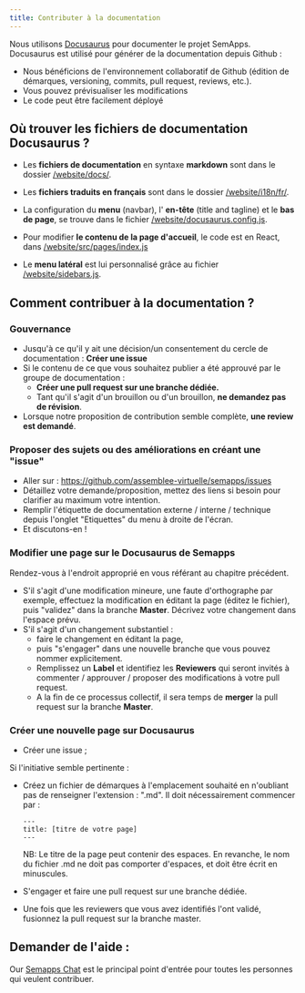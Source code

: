 ```yaml
---
title: Contributer à la documentation
---
```


Nous utilisons [Docusaurus](https://docusaurus.io/) pour documenter le projet SemApps. Docusaurus est utilisé pour générer de la documentation depuis Github :
- Nous bénéficions de l'environnement collaboratif de Github (édition de démarques, versioning, commits, pull request, reviews, etc.).
- Vous pouvez prévisualiser les modifications
- Le code peut être facilement déployé

## Où trouver les fichiers de documentation Docusaurus ?

- Les **fichiers de documentation** en syntaxe **markdown** sont dans le dossier [/website/docs/](https://github.com/assemblee-virtuelle/semapps/tree/master/website/docs).

- Les **fichiers traduits en français** sont dans le dossier [/website/i18n/fr/](https://github.com/assemblee-virtuelle/semapps/tree/master/website/i18n/fr/).

- La configuration du **menu** (navbar), l' **en-tête** (title and tagline) et le **bas de page**, se trouve dans le fichier [/website/docusaurus.config.js](https://github.com/assemblee-virtuelle/semapps/blob/master/website/docusaurus.config.js).

- Pour modifier **le contenu de la page d'accueil**, le code est en React, dans [/website/src/pages/index.js](https://github.com/assemblee-virtuelle/semapps/blob/master/website/src/pages/index.js)

- Le **menu latéral** est lui personnalisé grâce au fichier [/website/sidebars.js](https://github.com/assemblee-virtuelle/semapps/blob/master/website/sidebars.js).

## Comment contribuer à la documentation ?

### Gouvernance
- Jusqu'à ce qu'il y ait une décision/un consentement du cercle de documentation : **Créer une issue**
- Si le contenu de ce que vous souhaitez publier a été approuvé par le groupe de documentation : 
    - **Créer une pull request sur une branche dédiée.**  
    - Tant qu'il s'agit d'un brouillon ou d'un brouillon, **ne demandez pas de révision**.
- Lorsque notre proposition de contribution semble complète, **une review est demandé**.

### Proposer des sujets ou des améliorations en créant une "issue"

- Aller sur : https://github.com/assemblee-virtuelle/semapps/issues
- Détaillez votre demande/proposition, mettez des liens si besoin pour clarifier au maximum votre intention.
- Remplir l'étiquette de documentation externe / interne / technique depuis l'onglet "Etiquettes" du menu à droite de l'écran.
- Et discutons-en !

### Modifier une page sur le Docusaurus de Semapps
Rendez-vous à l'endroit approprié en vous référant au chapitre précédent.
- S'il s'agit d'une modification mineure, une faute d'orthographe par exemple, effectuez la modification en éditant la page (éditez le fichier), puis "validez" dans la branche __Master__. Décrivez votre changement dans l'espace prévu.
- S'il s'agit d'un changement substantiel :
  - faire le changement en éditant la page,
  - puis "s'engager" dans une nouvelle branche que vous pouvez nommer explicitement.
  - Remplissez un __Label__ et identifiez les __Reviewers__ qui seront invités à commenter / approuver / proposer des modifications à votre pull request.
  - A la fin de ce processus collectif, il sera temps de __merger__ la pull request sur la branche __Master__.

### Créer une nouvelle page sur Docusaurus
- Créer une issue ; 

Si l'initiative semble pertinente :
- Créez un fichier de démarques à l'emplacement souhaité en n'oubliant pas de renseigner l'extension : ".md". Il doit nécessairement commencer par :
  ```
  ---
  title: [titre de votre page]
  ---
  ```

  NB: Le titre de la page peut contenir des espaces. En revanche, le nom du fichier .md ne doit pas comporter d'espaces, et doit être écrit en minuscules.

- S'engager et faire une pull request sur une branche dédiée.
- Une fois que les reviewers que vous avez identifiés l'ont validé, fusionnez la pull request sur la branche master.

## Demander de l'aide : 

Our [Semapps Chat](https://chat.lescommuns.org/channel/semapps_dev) est le principal point d'entrée pour toutes les personnes qui veulent contribuer.
